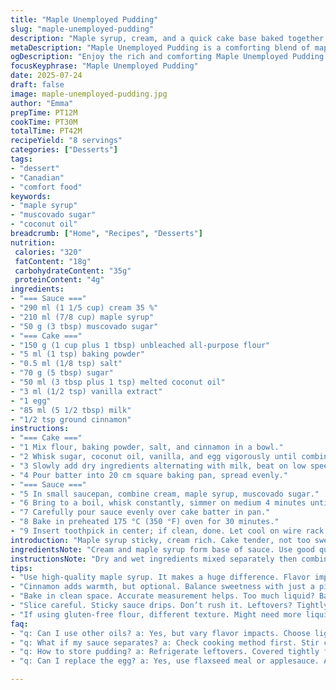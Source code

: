 ```yaml
---
title: "Maple Unemployed Pudding"
slug: "maple-unemployed-pudding"
description: "Maple syrup, cream, and a quick cake base baked together. Brown sugar replaced by muscovado. Oil swapped with melted coconut for a hint of tropical sweetness and less neutral fat. More flour, less sugar, and a pinch of cinnamon added. Baking temps adjusted. Sauce thickens extra. Timings slightly shortened. Pudding ends with sticky surface and moist crumb. Traditional Canadian dessert with a twist—comfort and sweetness in one. Simple pantry staples turned upscale with a little maple magic and texture shifts."
metaDescription: "Maple Unemployed Pudding is a comforting blend of maple syrup, rich cream, and a moist cake base with a hint of tropical coconut flavor."
ogDescription: "Enjoy the rich and comforting Maple Unemployed Pudding with coconut and cinnamon for a unique twist on a Canadian classic."
focusKeyphrase: "Maple Unemployed Pudding"
date: 2025-07-24
draft: false
image: maple-unemployed-pudding.jpg
author: "Emma"
prepTime: PT12M
cookTime: PT30M
totalTime: PT42M
recipeYield: "8 servings"
categories: ["Desserts"]
tags:
- "dessert"
- "Canadian"
- "comfort food"
keywords:
- "maple syrup"
- "muscovado sugar"
- "coconut oil"
breadcrumb: ["Home", "Recipes", "Desserts"]
nutrition: 
 calories: "320"
 fatContent: "18g"
 carbohydrateContent: "35g"
 proteinContent: "4g"
ingredients:
- "=== Sauce ==="
- "290 ml (1 1/5 cup) cream 35 %"
- "210 ml (7/8 cup) maple syrup"
- "50 g (3 tbsp) muscovado sugar"
- "=== Cake ==="
- "150 g (1 cup plus 1 tbsp) unbleached all-purpose flour"
- "5 ml (1 tsp) baking powder"
- "0.5 ml (1/8 tsp) salt"
- "70 g (5 tbsp) sugar"
- "50 ml (3 tbsp plus 1 tsp) melted coconut oil"
- "3 ml (1/2 tsp) vanilla extract"
- "1 egg"
- "85 ml (5 1/2 tbsp) milk"
- "1/2 tsp ground cinnamon"
instructions:
- "=== Cake ==="
- "1 Mix flour, baking powder, salt, and cinnamon in a bowl."
- "2 Whisk sugar, coconut oil, vanilla, and egg vigorously until combined."
- "3 Slowly add dry ingredients alternating with milk, beat on low speed just until smooth."
- "4 Pour batter into 20 cm square baking pan, spread evenly."
- "=== Sauce ==="
- "5 In small saucepan, combine cream, maple syrup, muscovado sugar."
- "6 Bring to a boil, whisk constantly, simmer on medium 4 minutes until slightly thickened, remove from heat."
- "7 Carefully pour sauce evenly over cake batter in pan."
- "8 Bake in preheated 175 °C (350 °F) oven for 30 minutes."
- "9 Insert toothpick in center; if clean, done. Let cool on wire rack before serving."
introduction: "Maple syrup sticky, cream rich. Cake tender, not too sweet. Coconut oil adds slight fragrance, different from neutral. Cinnamon warming hint. Muscovado sugar darker, deeper flavor than plain brown. Cook sauce first, sauce thickens, coats cake during baking. Cake poofs up under sauce, soaking it up. Toothpick clean signals done. Cooling lets flavors settle, sauce sticky but less runny. Perfect fall dessert mood. Messy plate good sign. Maple essence shines front and center. Canadian roots with a tropical splash. Not fussy. Simple ingredients, fun feel. Cake and sauce one bite. Not layered or fancy, rustic charm. Quick to make, faster to disappear. Crowds like it. Pudding impression but cake inside. Dense, moist, sweet, comforting. Easy swap ingredients make it yours."
ingredientsNote: "Cream and maple syrup form base of sauce. Use good quality syrup for strong flavor. Muscovado sugar replaces regular brown sugar for deeper molasses note. Coconut oil melts smoother than vegetable oil, adds subtle tropical aroma but keep flavors balanced. Flour quantity increased to balance extra moisture from coconut oil. Cinnamon adds warmth; optional but recommended. Vanilla extract boosts aroma. Milk quantity slightly reduced to compensate for thicker batter. Baking powder provides lift, salt balances sweetness. Egg binds. Keep accurate measures for best consistency. Sauce ingredients boiled to thicken; don't burn or overboil. Using unbleached flour ensures texture and color remain natural."
instructionsNote: "Dry and wet ingredients mixed separately then combined; prevents overmixing. Beat sugar and oil well for smoothness. Add dry ingredients alternating with milk to keep batter uniform. Pour batter quickly then sauce; sauce must still be hot or warm to properly soak cake during bake. Oven temperature lowered slightly to allow gradual rise and thorough cooking without overbrowning sauce. Bake until a toothpick inserts cleanly in center or slight moist crumbs cling; preserves moist texture. Cooling is essential; cake sets, sauce thickens more on cooling. Use wire rack to avoid sogginess underneath. Slice carefully; sticky sauce may drip. Serve warm or room temperature. Refrigerate leftovers tightly covered, reheat gently."
tips:
- "Use high-quality maple syrup. It makes a huge difference. Flavor impact strong. But don’t burn sauce. Watch carefully. Stir as needed. Coconut oil? Use melted. Smoother consistency. Give cake moisture boost."
- "Cinnamon adds warmth, but optional. Balance sweetness with just a pinch. Cake mixes quick. Dry and wet together makes sense. Alternate ingredients. Dry, then wet. Stir too much? Cake will be dense; avoid that."
- "Bake in clean space. Accurate measurement helps. Too much liquid? Batter will thin. Too little? Get dry bites. Cooling matters. Let cake settle before slicing. Sauce thickens while cooling. Keep ingredients at room temp."
- "Slice careful. Sticky sauce drips. Don’t rush it. Leftovers? Tightly cover them. Refrigerate. Reheat gently in microwave. Too hot? Sauce separates. Slow method preserves texture. Feel free to swap milk for almond if preferred."
- "If using gluten-free flour, different texture. Might need more liquid, checking consistency is key. Muffin pan works too. Adjust timing down. Individual servings nice for gatherings. Extra sauce? Serve warm on top."
faq:
- "q: Can I use other oils? a: Yes, but vary flavor impacts. Choose lighter oils. Not coconut? Olive could work. Flavors will change though. Keep that in mind."
- "q: What if my sauce separates? a: Check cooking method first. Stir constantly. Too high heat? Graphic issues arise. Sauce thick but won’t emulsify? Start again."
- "q: How to store pudding? a: Refrigerate leftovers. Covered tightly for best results. Want to freeze it? Use safe container, separates upon thawing."
- "q: Can I replace the egg? a: Yes, use flaxseed meal or applesauce. Adjust liquid amount. Both options change flavors slightly. But works nice."

---
```

